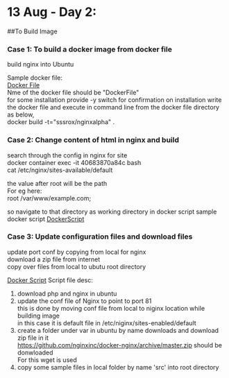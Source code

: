 # 13 Aug - Day 2:

##To Build Image

### Case 1: To build a docker image from docker file  
build nginx into Ubuntu  

Sample docker file:  
[Docker File](https://github.com/sssrox/Docker/blob/master/dockerImages/DockerFile-NginxInUbuntu)  
Nme of the docker file should be "DockerFile"  
for some installation provide -y switch for confirmation on installation
write the docker file and execute in command line from the docker file directory as below,  
docker build -t="sssrox/nginxalpha" .  


### Case 2: Change content of html in nginx and build
search through the config in nginx for site  
docker container exec -it 40683870a84c bash  
cat /etc/nginx/sites-available/default  

the value after root will be the path  
For eg here:  
root /var/www/example.com;

so navigate to that directory as working directory in docker script 
sample docker script [DockerScript](https://github.com/sssrox/Docker/blob/master/dockerImages/DockerFileAddHtmlnsideNginx)


### Case 3: Update configuration files and download files
update port conf by copying from local for nginx  
download a zip file from internet  
copy over files from local to ubutu root directory  

[Docker Script](https://github.com/sssrox/Docker/blob/master/dockerImages/Case3-DockerFileCopyConfFiles)
Script file desc:  
  1. download php and nginx in ubuntu  
  2. update the conf file of Nginx to point to port 81  
  this is done by moving conf file from local to niginx location while building image  
  in this case it is default file in /etc/niginx/sites-enabled/default  
  3. create a folder under var in ubuntu by name downloads and download zip file in it  
   https://github.com/nginxinc/docker-nginx/archive/master.zip should be donwloaded  
   For this wget is used  
  4. copy some sample files in local folder by name 'src' into root directory  

 
